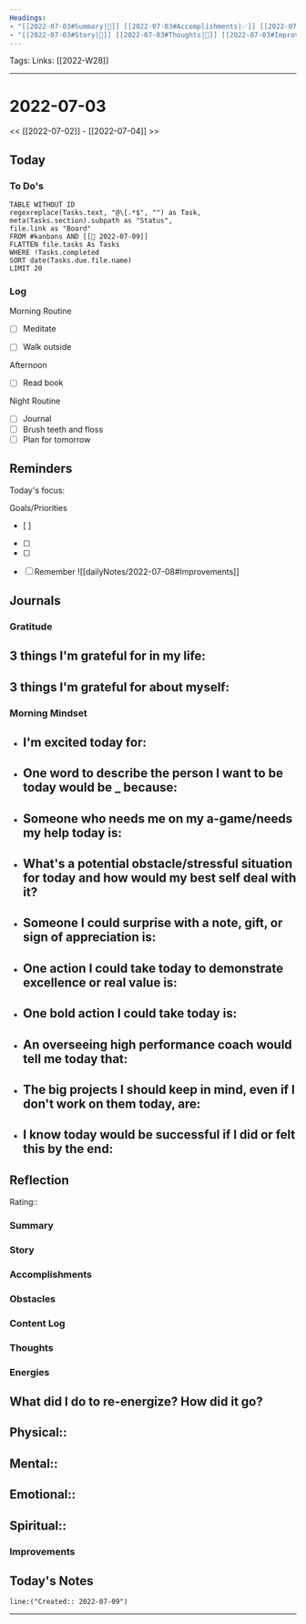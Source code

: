 ```yaml
---
Headings:
- "[[2022-07-03#Summary|📝]] [[2022-07-03#Accomplishments|✅]] [[2022-07-03#Gratitude|🙏]] [[2022-07-03#Content Log|📚]]"
- "[[2022-07-03#Story|🌟]] [[2022-07-03#Thoughts|💭]] [[2022-07-03#Improvements|💪]] [[2022-07-03#Obstacles|🚧]]"
---
```

Tags:
Links: [[2022-W28]]
___
# 2022-07-03
<< [[2022-07-02]] - [[2022-07-04]] >>

## Today
### To Do's
```dataview
TABLE WITHOUT ID 
regexreplace(Tasks.text, "@\[.*$", "") as Task,
meta(Tasks.section).subpath as "Status",
file.link as "Board"
FROM #kanbans AND [[📅 2022-07-09]]
FLATTEN file.tasks As Tasks
WHERE !Tasks.completed
SORT date(Tasks.due.file.name)
LIMIT 20
```
### Log
Morning Routine
- [ ] Meditate
- [ ] Walk outside



Afternoon
- [ ] Read book


Night Routine
- [ ] Journal
- [ ] Brush teeth and floss
- [ ] Plan for tomorrow
## Reminders
Today's focus: 

Goals/Priorities
- [ ] 
- [ ] 
- [ ] 

- [ ] Remember
![[dailyNotes/2022-07-08#Improvements]]
## Journals
### Gratitude
**3 things I'm grateful for in my life:**
- 

**3 things I'm grateful for about myself:**
- 
### Morning Mindset
- **I'm excited today for:**
	- 
- **One word to describe the person I want to be today would be _ because:**
	- 
- **Someone who needs me on my a-game/needs my help today is:**
	- 
- **What's a potential obstacle/stressful situation for today and how would my best self deal with it?**
	- 
- **Someone I could surprise with a note, gift, or sign of appreciation is:**
	- 
- **One action I could take today to demonstrate excellence or real value is:**
	- 
- **One bold action I could take today is:**
	- 
- **An overseeing high performance coach would tell me today that:**
	- 
- **The big projects I should keep in mind, even if I don't work on them today, are:**
	- 
- **I know today would be successful if I did or felt this by the end:** 
	- 
## Reflection
Rating:: 
### Summary
### Story

### Accomplishments

### Obstacles

### Content Log

### Thoughts

### Energies
**What did I do to re-energize? How did it go?**
- 

Physical:: 
- 

Mental:: 
- 

Emotional:: 
- 

Spiritual:: 
- 
### Improvements

## Today's Notes

```query
line:("Created:: 2022-07-09")
```
___
